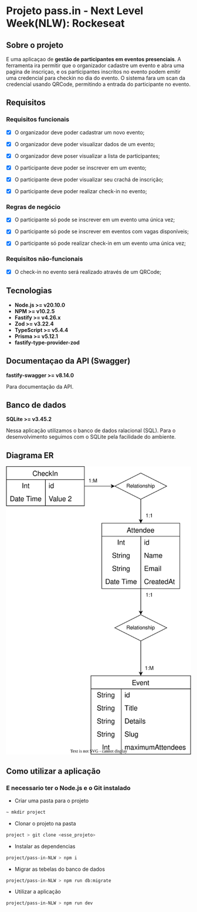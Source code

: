 # Projeto pass.in - Next Level Week(NLW): Rockeseat

## Sobre o projeto

E uma aplicaçao de **gestão de participantes em eventos presenciais**. A ferramenta ira permitir que o organizador cadastre um evento e 
abra uma pagina de inscriçao, e os participantes inscritos no evento podem emitir uma credencial para checkin no dia do 
evento. O sistema fara um scan da credencial usando QRCode, permitindo a entrada do participante no evento.

## Requisitos

### Requisitos funcionais

- [x] O organizador deve poder cadastrar um novo evento;

- [x] O organizador deve poder visualizar dados de um evento;

- [x] O organizador deve poser visualizar a lista de participantes;

- [x] O participante deve poder se inscrever em um evento;

- [x] O participante deve poder visualizar seu crachá de inscrição;

- [x] O participante deve poder realizar check-in no evento;

### Regras de negócio

- [x] O participante só pode se inscrever em um evento uma única vez;

- [x] O participante só pode se inscrever em eventos com vagas disponíveis;

- [x] O participante só pode realizar check-in em um evento uma única vez;

### Requisitos não-funcionais

- [x] O check-in no evento será realizado através de um QRCode;

## Tecnologias
- **Node.js >= v20.10.0**
- **NPM >= v10.2.5**
- **Fastify >= v4.26.x**
- **Zod >= v3.22.4**
- **TypeScript >= v5.4.4**
- **Prisma >= v5.12.1**
- **fastify-type-provider-zod**

## Documentaçao da API (Swagger)

**fastify-swagger >= v8.14.0**

Para documentação da API.

## Banco de dados

**SQLite >= v3.45.2**

Nessa aplicação utilizamos o banco de dados ralacional (SQL). Para o desenvolvimento seguimos com o SQLite pela facilidade do ambiente.

## Diagrama ER

<img src="./.github/erd.svg">

## Como utilizar a aplicação

### E necessario ter o Node.js e o Git instalado

- Criar uma pasta para o projeto

```bash
~ mkdir project
```

- Clonar o projeto na pasta

```bash
project > git clone <esse_projeto>
```

- Instalar as dependencias

```bash
project/pass-in-NLW > npm i 
```

- Migrar as tebelas do banco de dados

```bash
project/pass-in-NLW > npm run db:migrate
```
- Utilizar a aplicação

```bash
project/pass-in-NLW > npm run dev
```